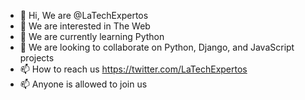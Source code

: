 - 👋 Hi, We are @LaTechExpertos
- 👀 We are interested in The Web
- 🌱 We are currently learning Python
- 💞️ We are looking to collaborate on Python, Django, and JavaScript projects
- 📫 How to reach us https://twitter.com/LaTechExpertos
- 📫 Anyone is allowed to join us

<!---
LaTechExpertos/LaTechExpertos is a ✨ special ✨ repository because its `README.md` (this file) appears on your GitHub profile.
You can click the Preview link to take a look at your changes.
--->
